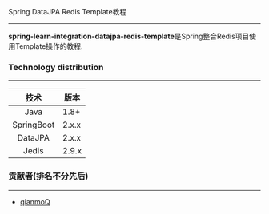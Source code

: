 Spring DataJPA Redis Template教程

---

**spring-learn-integration-datajpa-redis-template**是Spring整合Redis项目使用Template操作的教程.

### Technology distribution

---

|技术|版本|
|:---:|---|
|Java|1.8+|
|SpringBoot|2.x.x|
|DataJPA|2.x.x|
|Jedis|2.9.x|

### 贡献者(排名不分先后)

---

- [qianmoQ](https://github.com/qianmoQ)
